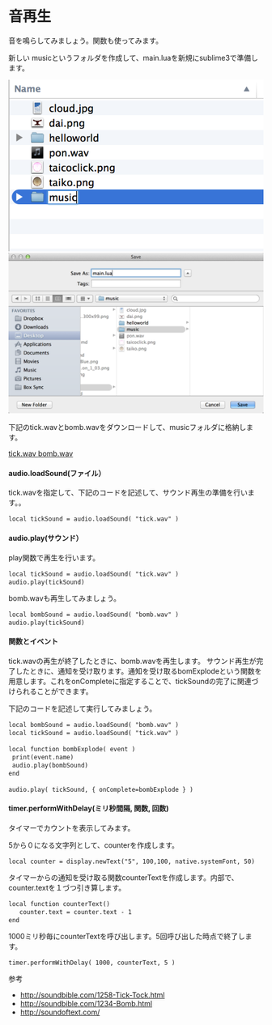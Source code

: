 # 音再生
音を鳴らしてみましょう。関数も使ってみます。

新しい musicというフォルダを作成して、main.luaを新規にsublime3で準備します。

<img src="img/event1.png" />
<img src="img/event2.png" />


下記のtick.wavとbomb.wavをダウンロードして、musicフォルダに格納します。

<a href="img/tick.wav" > tick.wav </a>
<a href="img/bomb.wav" > bomb.wav </a>

#### audio.loadSound(ファイル）
tick.wavを指定して、下記のコードを記述して、サウンド再生の準備を行います。。
```
local tickSound = audio.loadSound( "tick.wav" )
```
#### audio.play(サウンド）
play関数で再生を行います。
```
local tickSound = audio.loadSound( "tick.wav" )
audio.play(tickSound)
```

bomb.wavも再生してみましょう。
```
local bombSound = audio.loadSound( "bomb.wav" )
audio.play(tickSound)
```
#### 関数とイベント
tick.wavの再生が終了したときに、bomb.wavを再生します。
サウンド再生が完了したときに、通知を受け取ります。通知を受け取るbomExplodeという関数を用意します。これをonCompleteに指定することで、tickSoundの完了に関連づけられることができます。

下記のコードを記述して実行してみましょう。

```
local bombSound = audio.loadSound( "bomb.wav" )
local tickSound = audio.loadSound( "tick.wav" )

local function bombExplode( event )
 print(event.name)
 audio.play(bombSound)
end

audio.play( tickSound, { onComplete=bombExplode } )
```

#### timer.performWithDelay(ミリ秒間隔, 関数, 回数)
タイマーでカウントを表示してみます。

5から０になる文字列として、counterを作成します。
```
local counter = display.newText("5", 100,100, native.systemFont, 50)
```

タイマーからの通知を受け取る関数counterTextを作成します。内部で、counter.textを１づつ引き算します。
```
local function counterText()
   counter.text = counter.text - 1
end
```

1000ミリ秒毎にcounterTextを呼び出します。5回呼び出した時点で終了します。
```
timer.performWithDelay( 1000, counterText, 5 )
```


参考
* http://soundbible.com/1258-Tick-Tock.html
* http://soundbible.com/1234-Bomb.html
* http://soundoftext.com/

